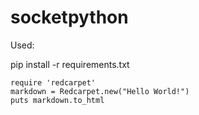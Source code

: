 # socketpython

Used:

pip install -r requirements.txt

```pip
require 'redcarpet'
markdown = Redcarpet.new("Hello World!")
puts markdown.to_html
```

